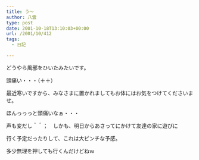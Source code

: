```yaml
---
title: う～
author: 八雲
type: post
date: 2001-10-18T13:10:03+00:00
url: /2001/10/412
tags:
  - 日記

---
```

どうやら風邪をひいたみたいです。
  
頭痛い・・・（＋＋）
  
最近寒いですから、みなさまに置かれましてもお体にはお気をつけてくださいませ。
  
ほんっっっと頭痛いなぁ・・・
  
声も変だし＾＾；　しかも、明日からあさってにかけて友達の家に遊びに
  
行く予定だったりして、これは大ピンチな予感。
  
多少無理を押しても行くんだけどねｗ
